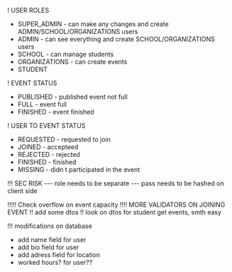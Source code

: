 ! USER ROLES

- SUPER_ADMIN - can make any changes and create ADMIN/SCHOOL/ORGANIZATIONS users
- ADMIN - can see everything and create SCHOOL/ORGANIZATIONS users
- SCHOOL - can manage students
- ORGANIZATIONS - can create events
- STUDENT

! EVENT STATUS

- PUBLISHED - published event not full
- FULL - event full
- FINISHED - event finished

! USER TO EVENT STATUS

- REQUESTED - requested to join
- JOINED - accepteed
- REJECTED - rejected
- FINISHED - finished
- MISSING - didn t participated in the event

!!! SEC RISK
--- role needs to be separate
--- pass needs to be hashed on client side

!!!!! Check overflow on event capacity
!!!! MORE VALIDATORS ON JOINING EVENT
!! add some dtos
!! look on dtos for student get events, smth easy

!!! modifications on database

- add name field for user
- add bio field for user
- add adress field for location
- worked hours? for user??
